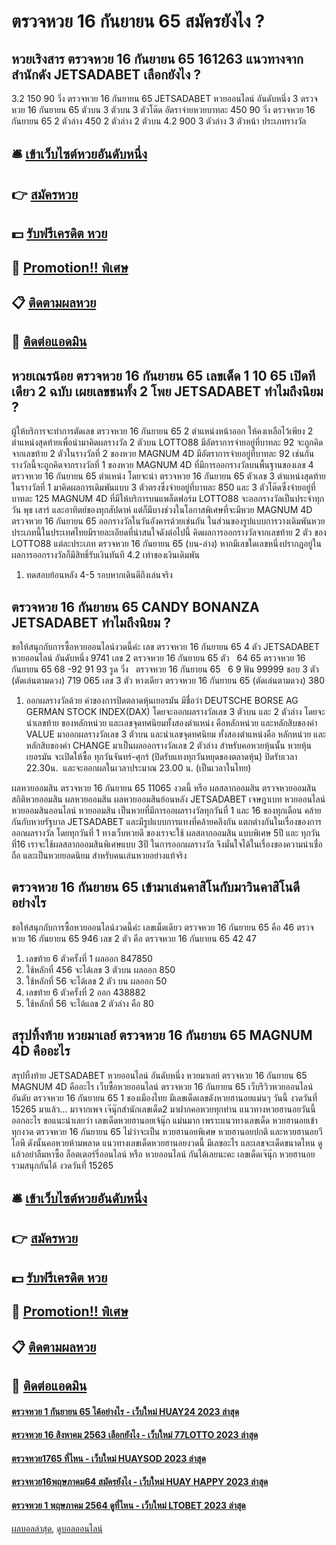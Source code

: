 # ตรวจหวย 16 กันยายน 65 สมัครยังไง ?
## หวยเริงสาร ตรวจหวย 16 กันยายน 65 161263 แนวทางจากสำนักดัง JETSADABET เลือกยังไง ?
3.2
150
90
วิ่ง ตรวจหวย 16 กันยายน 65 JETSADABET หวยออนไลน์ อันดับหนึ่ง 3 ตรวจหวย 16 กันยายน 65 ตัวบน
3 ตัวบน
3 ตัวโต๊ด
อัตราจ่ายหวยบาทละ
450
90
วิ่ง ตรวจหวย 16 กันยายน 65 2 ตัวล่าง
450
2 ตัวล่าง
2 ตัวบน
4.2
900
3 ตัวล่าง
3 ตัวหน้า
ประเภทรางวัล

## 🛎 [เข้าเว็บไซต์หวยอันดับหนึ่ง](https://bit.ly/3BG5bNw)
## 👉 [สมัครหวย](https://bit.ly/3BG5bNw)
## 💵 [รับฟรีเครดิต หวย](https://bit.ly/3C3mvgS)
## 👑 [Promotion!! พิเศษ](https://bit.ly/3C3mvgS)
## 📋 [ติดตามผลหวย](https://bit.ly/3C3mvgS)
## 📱 [ติดต่อแอดมิน](https://bit.ly/3C3mvgS)

## หวยเณรน้อย ตรวจหวย 16 กันยายน 65 เลขเด็ด 1 10 65 เปิดทีเดียว 2 ฉบับ เผยเลขชนทั้ง 2 โพย JETSADABET ทำไมถึงนิยม ?
ผู้ให้บริการจะทำการตัดเลข ตรวจหวย 16 กันยายน 65 2 ตำแหน่งหน้าออก ให้คงเหลือไว้เพียง 2 ตำแหน่งสุดท้ายเพื่อนำมาคิดผลรางวัล 2 ตัวบน LOTTO88 มีอัตราการจ่ายอยู่ที่บาทละ 92
จะถูกคิดจากเลขท้าย 2 ตัวในรางวัลที่ 2 ของหวย MAGNUM 4D มีอัตราการจ่ายอยู่ที่บาทละ 92 เช่นกัน
รางวัลนี้จะถูกคิดจากรางวัลที่ 1 ของหวย MAGNUM 4D ที่มีการออกรางวัลบนพื้นฐานของเลข 4 ตรวจหวย 16 กันยายน 65 ตำแหน่ง โดยจะนำ ตรวจหวย 16 กันยายน 65 ตัวเลข 3 ตำแหน่งสุดท้ายในรางวัลที่ 1 มาคิดผลการเดิมพันแบบ 3 ตัวตรงซึ่งจ่ายอยู่ที่บาทละ 850 และ 3 ตัวโต๊ดซึ่งจ่ายอยู่ที่บาทละ 125
MAGNUM 4D ที่มีให้บริการบนแพล็ตฟอร์ม LOTTO88 จะออกรางวัลเป็นประจำทุกวัน พุธ เสาร์ และอาทิตย์ของทุกสัปดาห์ แต่ก็มีบางช่วงในโอกาสพิเศษที่จะมีหวย MAGNUM 4D ตรวจหวย 16 กันยายน 65 ออกรางวัลในวันอังคารด้วยเช่นกัน ในส่วนของรูปแบบการวางเดิมพันหวยประเภทนี้ในประเทศไทยมีรายละเอียดที่น่าสนใจดังต่อไปนี้
คิดผลการออกรางวัลจากเลขท้าย 2 ตัว ของ LOTTO88 แต่ละประเภท ตรวจหวย 16 กันยายน 65 (บน-ล่าง) หากมีเลขใดเลขหนึ่งปรากฎอยู่ในผลการออกรางวัลก็มีสิทธิ์รับเงินทันที 4.2 เท่าของเงินเดิมพัน
1. ทดสอบย้อนหลัง 4-5 รอบหากเดินดีถึงเล่นจริง

## ตรวจหวย 16 กันยายน 65 CANDY BONANZA JETSADABET ทำไมถึงนิยม ?
ขอให้สนุกกับการซื้อหวยออนไลน์งวดนี้ค่ะ
เลข ตรวจหวย 16 กันยายน 65 4 ตัว JETSADABET หวยออนไลน์ อันดับหนึ่ง 9741
เลข 2 ตรวจหวย 16 กันยายน 65 ตัว   64 65 ตรวจหวย 16 กันยายน 65 68 -92 91 93
รูด วิ่ง   ตรวจหวย 16 กันยายน 65   6 9
ฟัน 99999
ชอบ 3 ตัว (ตัดเล่นตามดวง) 719 065
เลข 3 ตัว หางเดียว ตรวจหวย 16 กันยายน 65 (ตัดเล่นตามดวง) 380
1. ออกผลรางวัลด้วย ค่าของการปิดตลาดหุ้นเยอรมัน มีชื่อว่า DEUTSCHE BORSE AG GERMAN STOCK INDEX(DAX) โดยจะออกผลรางวัลเลข 3 ตัวบน และ 2 ตัวล่าง โดยจะนำเลขท้าย ของหลักหน่วย และเลขจุดทศนิยมทั้งสองตำแหน่ง คือหลักหน่วย และหลักสิบของค่า VALUE มาออกผลรางวัลเลข 3 ตัวบน และนำเลขจุดทศนิยม ทั้งสองตำแหน่งคือ หลักหน่วย และหลักสิบของค่า CHANGE มาเป็นผลออกรางวัลเลข 2 ตัวล่าง สำหรับคอหวยหุ้นนั้น หวยหุ้นเยอรมัน จะเปิดให้ซื้อ ทุกวันจันทร์-ศุกร์ (ปิดรับแทงทุกวันหยุดของตลาดหุ้น) ปิดรับเวลา 22.30น.  และจะออกผลในเวลาประมาณ 23.00 น. (เป็นเวลาในไทย)

ผลหวยออมสิน ตรวจหวย 16 กันยายน 65 11065 งวดนี้ หรือ ผลสลากออมสิน ตรวจหวยออมสิน สถิติหวยออมสิน ผลหวยออมสิน ผลหวยออมสินย้อนหลัง JETSADABET เจษฎาเบท หวยออนไลน์ หวยออมสินออนไลน์ หวยออมสิน
เป็นหวยที่มีการออผลรางวัลทุกวันที่ 1 และ 16 ของทุกเดือน คล้ายกันกับหวยรัฐบาล JETSADABET และมีรูปแบบการแทงที่คล้ายคลึงกัน แตกต่างกันในเรื่องของการออกผลรางวัล
โดยทุกวันที่ 1 ทางเว็บหวยดี ของเราจะใช้ ผลสลากออมสิน แบบพิเศษ 5ปี และ ทุกวันที่16 เราจะใช้ผลสลากออมสินพิเศษแบบ 3ปี ในการออกผลรางวัล จึงมั่นใจได้ในเรื่องของความน่าเชื่อถือ และเป็นหวยยอดนิยม สำหรับคนเล่นหวยอย่างแท้จริง

## ตรวจหวย 16 กันยายน 65 เข้ามาเล่นคาสิโนกับมาวินคาสิโนดีอย่างไร
ขอให้สนุกกับการซื้อหวยออนไลน์งวดนี้ค่ะ
เลขเม็ดเดียว ตรวจหวย 16 กันยายน 65 คือ 46 ตรวจหวย 16 กันยายน 65 946
เลข 2 ตัว คือ ตรวจหวย 16 กันยายน 65 42 47
1. เลขท้าย 6 ตัวครั้งที่ 1 ผลออก 847850
2. ใช้หลักที่ 456 จะได้เลข 3 ตัวบน ผลออก 850
3. ใช้หลักที่ 56 จะได้เลข 2 ตัว บน ผลออก 50
4. เลขท้าย 6 ตัวครั้งที่ 2 ออก 438882
5. ใช้หลักที่ 56 จะได้แลข 2 ตัวล่าง คือ 80

## สรุปทิ้งท้าย หวยมาเลย์ ตรวจหวย 16 กันยายน 65 MAGNUM 4D คืออะไร
สรุปทิ้งท้าย JETSADABET หวยออนไลน์ อันดับหนึ่ง หวยมาเลย์ ตรวจหวย 16 กันยายน 65 MAGNUM 4D คืออะไร เว็บซื้อหวยออนไลน์ ตรวจหวย 16 กันยายน 65 เว็บรีวิวหวยออนไลน์อันดับ ตรวจหวย 16 กันยายน 65 1 ของเมืองไทย มีเลขเด็ดเลขดังหวยฮานอยแม่นๆ วันนี้ งวดวันที่ 15265 มาแล้ว… มาจากเพจ เจ๊นุ๊กสำนักเลขเด็ด2 มาฝากคอหวยทุกท่าน แนวทางหวยฮานอยวันนี้ออกอะไร ขอแนะนำเลยว่า เลขเด็ดหวยฮานอยเจ้นุ๊ก แม่นมาก เพราะแนวทางเลขเด็ด หวยฮานอยเข้าทุกงวด ตรวจหวย 16 กันยายน 65 ไม่ว่าจะเป็น หวยฮานอยพิเศษ หวยฮานอยปกติ และหวยฮานอยวีไอพี ดังนั้นคอหวยห้ามพลาด แนวทางเลขเด็ดหวยฮานอยงวดนี้ มีเลขอะไร และเลขจะเด็ดขนาดไหน ดูแล้วอย่าลืมหาซื้อ ล็อตเตอร์รี่ออนไลน์ หรือ หวยออนไลน์ กันได้เลยนะคะ
เลขเด็ดเจ๊นุ๊ก หวยฮานอย รวมสนุกกันได้ งวดวันที่ 15265

## 🛎 [เข้าเว็บไซต์หวยอันดับหนึ่ง](https://bit.ly/3BG5bNw)
## 👉 [สมัครหวย](https://bit.ly/3BG5bNw)
## 💵 [รับฟรีเครดิต หวย](https://bit.ly/3C3mvgS)
## 👑 [Promotion!! พิเศษ](https://bit.ly/3C3mvgS)
## 📋 [ติดตามผลหวย](https://bit.ly/3C3mvgS)
## 📱 [ติดต่อแอดมิน](https://bit.ly/3C3mvgS)

#### [ตรวจหวย 1 กันยายน 65 ได้อย่างไร - เว็บใหม่ HUAY24 2023 ล่าสุด](https://atom.io/themes/ตรวจหวย%201%20กันยายน%2065%20ได้อย่างไร%20-%20เว็บใหม่%20huay24%202023%20ล่าสุด)
#### [ตรวจหวย 16 สิงหาคม 2563 เลือกยังไง - เว็บใหม่ 77LOTTO 2023 ล่าสุด](https://atom.io/themes/ตรวจหวย%2016%20สิงหาคม%202563%20เลือกยังไง%20-%20เว็บใหม่%2077lotto%202023%20ล่าสุด)
#### [ตรวจหวย1765 ที่ไหน - เว็บใหม่ HUAYSOD 2023 ล่าสุด](https://atom.io/themes/ตรวจหวย1765%20ที่ไหน%20-%20เว็บใหม่%20huaysod%202023%20ล่าสุด)
#### [ตรวจหวย16พฤษภาคม64 สมัครยังไง - เว็บใหม่ HUAY HAPPY 2023 ล่าสุด](https://atom.io/themes/ตรวจหวย16พฤษภาคม64%20สมัครยังไง%20-%20เว็บใหม่%20huay%20happy%202023%20ล่าสุด)
#### [ตรวจหวย 1 พฤษภาคม 2564 ดูที่ไหน - เว็บใหม่ LTOBET 2023 ล่าสุด](https://atom.io/themes/ตรวจหวย%201%20พฤษภาคม%202564%20ดูที่ไหน%20-%20เว็บใหม่%20ltobet%202023%20ล่าสุด)

[ผลบอลล่าสุด](https://siamsport.tv "ผลบอลล่าสุด"), [ดูบอลออนไลน์](https://siamsport.tv/ดูบอลสด "ดูบอลออนไลน์")